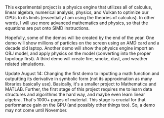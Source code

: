 This experimental project is a physics engine that utilizes all of calculus, linear algebra, numerical analysis, physics, and Vulkan to optimize our GPUs to its limits (essentially I am using the theories of calculus). In other words, I will use more advanced mathematics and physics, so that the equations are put onto SIMD instructions.

Hopefully, some of the demos will be created by the end of the year. One demo will show millions of particles on the screen using an AMD card and a decade old laptop. Another demo will show the physics engine import an OBJ model, and apply physics on the model (converting into the proper topology first). A third demo will create fire, smoke, dust, and weather related simulations.

Update August 14: Changing the first demo to inputting a math function and outputting its derivative in symbolic form (not its approximation as many libraries basically use). Basically, it's a smaller project to Mathematica and MATLAB. Further, the first stage of this project requires me to learn data structures and algorithms the hard way, and maybe even learn linear algebra. That's 1000+ pages of material. This stage is crucial for that performance gain on the GPU (and possibly other things too). So, a demo may not come until November.

